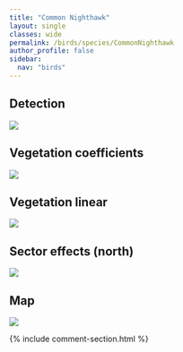 ```yaml
---
title: "Common Nighthawk"
layout: single
classes: wide
permalink: /birds/species/CommonNighthawk
author_profile: false
sidebar:
  nav: "birds"
---
```



<h2>Detection</h2>

<a href="https://beallen.github.io/DevelopmentWebsite/assets/images/birds/CommonNighthawk/det.jpg">
<img src="https://beallen.github.io/DevelopmentWebsite/assets/images/birds/CommonNighthawk/det.jpg">
</a>

<h2>Vegetation coefficients</h2>

<a href="https://beallen.github.io/DevelopmentWebsite/assets/images/birds/CommonNighthawk/veghf.jpg">
<img src="https://beallen.github.io/DevelopmentWebsite/assets/images/birds/CommonNighthawk/veghf.jpg">
</a>

<h2>Vegetation linear</h2>

<a href="https://beallen.github.io/DevelopmentWebsite/assets/images/birds/CommonNighthawk/lin-north.jpg">
<img src="https://beallen.github.io/DevelopmentWebsite/assets/images/birds/CommonNighthawk/lin-north.jpg">
</a>

<h2>Sector effects (north)</h2>

<a href="https://beallen.github.io/DevelopmentWebsite/assets/images/birds/CommonNighthawk/sector-north.jpg">
<img src="https://beallen.github.io/DevelopmentWebsite/assets/images/birds/CommonNighthawk/sector-north.jpg">
</a>

<h2>Map</h2>

<a href="https://beallen.github.io/DevelopmentWebsite/assets/images/birds/CommonNighthawk/map.jpg">
<img src="https://beallen.github.io/DevelopmentWebsite/assets/images/birds/CommonNighthawk/map.jpg">
</a>

{% include comment-section.html %}
